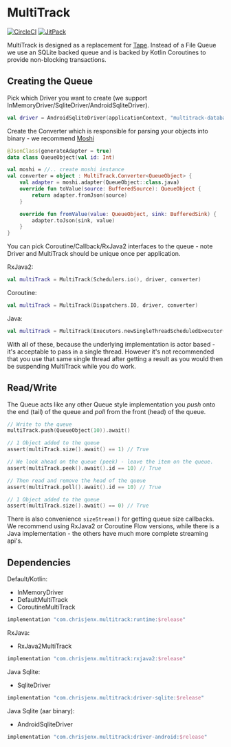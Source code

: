 # MultiTrack

[![CircleCI](https://circleci.com/gh/chrisjenx/MultiTrack/tree/master.svg?style=svg)](https://circleci.com/gh/chrisjenx/MultiTrack/tree/master)
[![JitPack](https://jitpack.io/v/com.chrisjenx/MultiTrack.svg)](https://jitpack.io/#com.chrisjenx/MultiTrack)

MultiTrack is designed as a replacement for [Tape](https://github.com/square/tape).
Instead of a File Queue we use an SQLite backed queue and is backed by Kotlin Coroutines to provide non-blocking
transactions.

## Creating the Queue

Pick which Driver you want to create (we support InMemoryDriver/SqliteDriver/AndroidSqliteDriver).

```kotlin
val driver = AndroidSqliteDriver(applicationContext, "multitrack-database")
```

Create the Converter which is responsible for parsing your objects into binary - we recommend [Moshi](https://github.com/square/moshi)

```kotlin
@JsonClass(generateAdapter = true)
data class QueueObject(val id: Int)

val moshi = //.. create moshi instance
val converter = object : MultiTrack.Converter<QueueObject> {
    val adapter = moshi.adapter(QueueObject::class.java)
    override fun toValue(source: BufferedSource): QueueObject {
        return adapter.fromJson(source)
    }

    override fun fromValue(value: QueueObject, sink: BufferedSink) {
        adapter.toJson(sink, value)
    }
}
```

You can pick Coroutine/Callback/RxJava2 interfaces to the queue - note Driver and MultiTrack should be unique once
per application.

RxJava2:

```kotlin
val multiTrack = MultiTrack(Schedulers.io(), driver, converter)
```
Coroutine:

```kotlin
val multiTrack = MultiTrack(Dispatchers.IO, driver, converter)
```

Java:
```kotlin
val multiTrack = MultiTrack(Executors.newSingleThreadScheduledExecutor(), driver, converter)
```

With all of these, because the underlying implementation is actor based - it's acceptable to pass in a single thread.
However it's not recommended that you use that same single thread after getting a result as you would then be suspending
MultiTrack while you do work.


## Read/Write

The Queue acts like any other Queue style implementation you _push_ onto the end (tail) of the queue and _poll_ from
the front (head) of the queue.

```kotlin
// Write to the queue
multiTrack.push(QueueObject(10)).await()

// 1 Object added to the queue
assert(multiTrack.size().await() == 1) // True

// We look ahead on the queue (peek) - leave the item on the queue.
assert(multiTrack.peek().await().id == 10) // True

// Then read and remove the head of the queue
assert(multiTrack.poll().await().id == 10) // True

// 1 Object added to the queue
assert(multiTrack.size().await() == 0) // True
```

There is also convenience `sizeStream()` for getting queue size callbacks. We recommend using RxJava2 or Coroutine Flow
versions, while there is a Java implementation - the others have much more complete streaming api's.

## Dependencies

Default/Kotlin:
 - InMemoryDriver
 - DefaultMultiTrack
 - CoroutineMultiTrack

```groovy
implementation "com.chrisjenx.multitrack:runtime:$release"
```

RxJava:
 - RxJava2MultiTrack

```groovy
implementation "com.chrisjenx.multitrack:rxjava2:$release"

```

Java Sqlite:
 - SqliteDriver

```groovy
implementation "com.chrisjenx.multitrack:driver-sqlite:$release"

```

Java Sqlite (aar binary):
 - AndroidSqliteDriver

```groovy
implementation "com.chrisjenx.multitrack:driver-android:$release"

```
